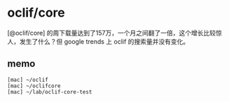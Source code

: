 # oclif/core

[@oclif/core] 的周下载量达到了157万，一个月之间翻了一倍，这个增长比较惊人，发生了什么？但 google trends 上 oclif 的搜索量并没有变化。


## memo

    [mac] ~/oclif
    [mac] ~/oclifcore
    [mac] ~/lab/oclif-core-test




